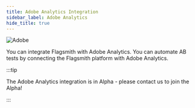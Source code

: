 ```yaml
---
title: Adobe Analytics Integration
sidebar_label: Adobe Analytics
hide_title: true
---
```


![Adobe](/img/integrations/adobe/adobe-logo.svg)

You can integrate Flagsmith with Adobe Analytics. You can automate AB tests by connecting the Flagsmith platform with
Adobe Analytics.

:::tip

The Adobe Analytics integration is in Alpha - please contact us to join the Alpha!

:::
